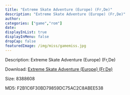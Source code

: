 ```yaml
---
title: "Extreme Skate Adventure (Europe) (Fr,De)"
description: "Extreme Skate Adventure (Europe) (Fr,De)"
author: 
categories: ["game","rom"]
date: 
displayInList: true
displayInMenu: false
dropCap: false
featuredImage: /img/miss/gamemiss.jpg
---
```


Description: Extreme Skate Adventure (Europe) (Fr,De)

Download: <a style="text-decoration:underline;" href="https://mega.nz/#!6OBG2aYb!YYSLxzLs4TGRc_Vyfe1wLO5IJUnmi7YS6FxDEJ7FzD8" target = "_blank" rel = "nofollow" > Extreme Skate Adventure (Europe) (Fr,De)</a>

Size: 8388608

MD5: F2B1C6F30BD79859DC75AC2C8ABEE538

